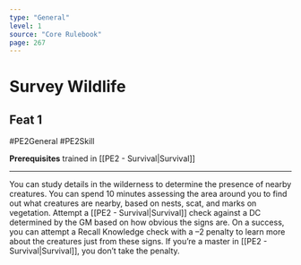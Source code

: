 ```yaml
---
type: "General"
level: 1
source: "Core Rulebook"
page: 267
---
```

# Survey Wildlife
## Feat 1
#PE2General #PE2Skill 

**Prerequisites** trained in [[PE2 - Survival|Survival]]

---
You can study details in the wilderness to determine the presence of nearby creatures. You can spend 10 minutes assessing the area around you to find out what creatures are nearby, based on nests, scat, and marks on vegetation. Attempt a [[PE2 - Survival|Survival]] check against a DC determined by the GM based on how obvious the signs are. On a success, you can attempt a Recall Knowledge check with a –2 penalty to learn more about the creatures just from these signs. If you’re a master in [[PE2 - Survival|Survival]], you don’t take the penalty.